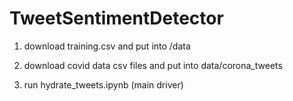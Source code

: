 # TweetSentimentDetector

1. download training.csv and put into /data

2. download covid data csv files and put into data/corona_tweets

3. run hydrate_tweets.ipynb (main driver)